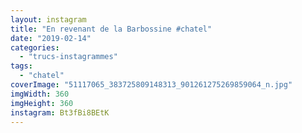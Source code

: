 ```yaml
---
layout: instagram
title: "En revenant de la Barbossine #chatel"
date: "2019-02-14"
categories: 
  - "trucs-instagrammes"
tags: 
  - "chatel"
coverImage: "51117065_383725809148313_901261275269859064_n.jpg"
imgWidth: 360
imgHeight: 360
instagram: Bt3fBi8BEtK
---
```

